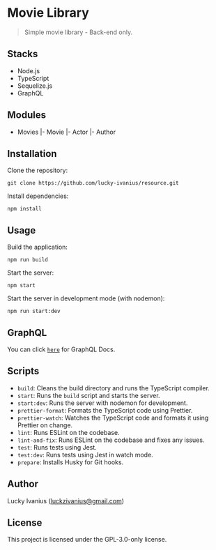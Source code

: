 # Movie Library

> Simple movie library - Back-end only.

## Stacks

- Node.js
- TypeScript
- Sequelize.js
- GraphQL

## Modules

- Movies
  |- Movie
  |- Actor
  |- Author

## Installation

Clone the repository:

```
git clone https://github.com/lucky-ivanius/resource.git
```

Install dependencies:

```
npm install
```

## Usage

Build the application:

```
npm run build
```

Start the server:

```
npm start
```

Start the server in development mode (with nodemon):

```
npm run start:dev
```

## GraphQL

You can click [`here`](./src/modules/movies/infrastructure/graphql/README.md) for GraphQL Docs.

## Scripts

- `build`: Cleans the build directory and runs the TypeScript compiler.
- `start`: Runs the `build` script and starts the server.
- `start:dev`: Runs the server with nodemon for development.
- `prettier-format`: Formats the TypeScript code using Prettier.
- `prettier-watch`: Watches the TypeScript code and formats it using Prettier on change.
- `lint`: Runs ESLint on the codebase.
- `lint-and-fix`: Runs ESLint on the codebase and fixes any issues.
- `test`: Runs tests using Jest.
- `test:dev`: Runs tests using Jest in watch mode.
- `prepare`: Installs Husky for Git hooks.

## Author

Lucky Ivanius (luckzivanius@gmail.com)

## License

This project is licensed under the GPL-3.0-only license.
